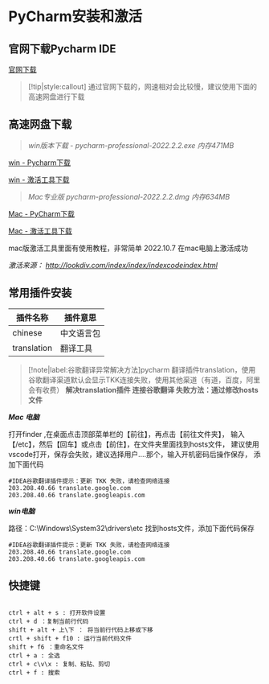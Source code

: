 # PyCharm安装和激活

## 官网下载Pycharm IDE

[ 官网下载  ](https://www.jetbrains.com/zh-cn/pycharm/)

> [!tip|style:callout] 通过官网下载的，网速相对会比较慢，建议使用下面的高速网盘进行下载
 
## 高速网盘下载

> *win版本下载 - pycharm-professional-2022.2.2.exe 内存471MB*

[win - Pycharm下载 ](https://sharewh1.xuexi365.com/share/download/ed8c7fbd569c62a69fb956658e7af1f1)     
     
[win - 激活工具下载](https://sharewh1.xuexi365.com/share/download/3fddd4ead3b2ad984939425f64830236 )

> *Mac专业版 pycharm-professional-2022.2.2.dmg  内存634MB*

[Mac - PyCharm下载 ](http://sharewh1.xuexi365.com/share/download/7d975629ce50bf0895063e21cd7d9030 )

[Mac - 激活工具下载](http://sharewh1.xuexi365.com/share/download/9de6ba0aa039264b51d38933d0128e26 )

mac版激活工具里面有使用教程，非常简单 2022.10.7 在mac电脑上激活成功

*激活来源： http://lookdiv.com/index/index/indexcodeindex.html*
## 常用插件安装

 
 
|  插件名称  | 插件意思  |
|  ----  | ----  |
| chinese  | 中文语言包 |
| translation  | 翻译工具 |

> [!note|label:谷歌翻译异常解决方法]pycharm 翻译插件translation，使用谷歌翻译渠道默认会显示TKK连接失败，使用其他渠道（有道，百度，阿里 会有收费）
**解决translation插件 连接谷歌翻译 失败方法：通过修改hosts文件**


***Mac 电脑***


打开finder ,在桌面点击顶部菜单栏的【前往】，再点击【前往文件夹】，
输入【/etc】，然后【回车】或点击【前住】，在文件夹里面找到hosts文件，
建议使用vscode打开，保存会失败，建议选择用户....那个，输入开机密码后操作保存，
添加下面代码
```hosts
#IDEA谷歌翻译插件提示：更新 TKK 失败，请检查网络连接
203.208.40.66 translate.google.com
203.208.40.66 translate.googleapis.com
```
***win电脑***

 
路径：C:\Windows\System32\drivers\etc 找到hosts文件，添加下面代码保存
```
#IDEA谷歌翻译插件提示：更新 TKK 失败，请检查网络连接
203.208.40.66 translate.google.com
203.208.40.66 translate.googleapis.com
```

## 快捷键

 ```

ctrl + alt + s : 打开软件设置
ctrl + d ：复制当前行代码
shift + alt + 上\下 ： 将当前行代码上移或下移
crtl + shift + f10 : 运行当前代码文件
shift + f6 ：重命名文件
ctrl + a : 全选
ctrl + c\v\x : 复制、粘贴、剪切
ctrl + f : 搜索

```
 
